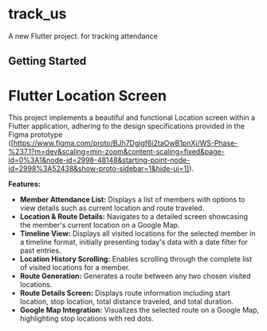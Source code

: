# track_us

A new Flutter project. for tracking attendance 

## Getting Started

# Flutter Location Screen

This project implements a beautiful and functional Location screen within a Flutter application, adhering to the design specifications provided in the Figma prototype ([https://www.figma.com/proto/BJh7Dgigf6i2taOwB1pnXj/WS-Phase-%237.1?m=dev&scaling=min-zoom&content-scaling=fixed&page-id=0%3A1&node-id=2998-48148&starting-point-node-id=2998%3A52438&show-proto-sidebar=1&hide-ui=1]).

**Features:**

- **Member Attendance List:** Displays a list of members with options to view details such as current location and route traveled.
- **Location & Route Details:** Navigates to a detailed screen showcasing the member's current location on a Google Map.
- **Timeline View:** Displays all visited locations for the selected member in a timeline format, initially presenting today's data with a date filter for past entries.
- **Location History Scrolling:** Enables scrolling through the complete list of visited locations for a member.
- **Route Generation:** Generates a route between any two chosen visited locations.
- **Route Details Screen:** Displays route information including start location, stop location, total distance traveled, and total duration.
- **Google Map Integration:** Visualizes the selected route on a Google Map, highlighting stop locations with red dots.